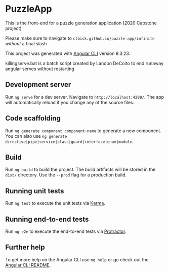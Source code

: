 # PuzzleApp

This is the front-end for a puzzle generation application (2020 Capstone project)

Please make sure to navigate to `clbisk.github.io/puzzle-app/infinite` *without* a final slash

This project was generated with [Angular CLI](https://github.com/angular/angular-cli) version 8.3.23.


killingserve.bat is a batch script created by Landon DeCoito to end runaway angular serves without restarting


## Development server

Run `ng serve` for a dev server. Navigate to `http://localhost:4200/`. The app will automatically reload if you change any of the source files.

## Code scaffolding

Run `ng generate component component-name` to generate a new component. You can also use `ng generate directive|pipe|service|class|guard|interface|enum|module`.

## Build

Run `ng build` to build the project. The build artifacts will be stored in the `dist/` directory. Use the `--prod` flag for a production build.

## Running unit tests

Run `ng test` to execute the unit tests via [Karma](https://karma-runner.github.io).

## Running end-to-end tests

Run `ng e2e` to execute the end-to-end tests via [Protractor](http://www.protractortest.org/).

## Further help

To get more help on the Angular CLI use `ng help` or go check out the [Angular CLI README](https://github.com/angular/angular-cli/blob/master/README.md).
